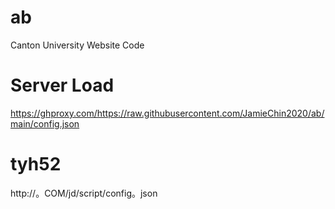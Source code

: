 # ab
Canton University Website Code
 
# Server Load
https://ghproxy.com/https://raw.githubusercontent.com/JamieChin2020/ab/main/config.json

# tyh52
http://。COM/jd/script/config。json
